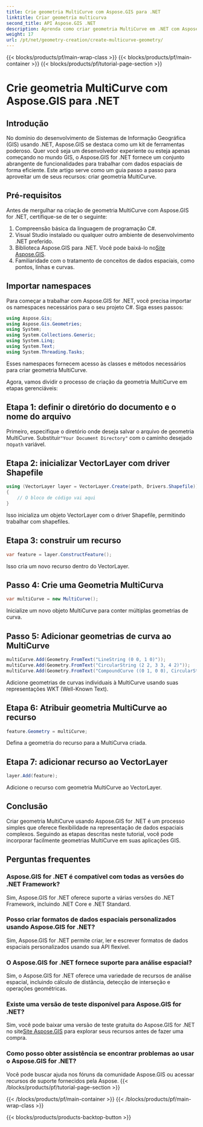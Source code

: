```yaml
---
title: Crie geometria MultiCurve com Aspose.GIS para .NET
linktitle: Criar geometria multicurva
second_title: API Aspose.GIS .NET
description: Aprenda como criar geometria MultiCurve em .NET com Aspose.GIS para representação e análise eficiente de dados espaciais.
weight: 17
url: /pt/net/geometry-creation/create-multicurve-geometry/
---
```


{{< blocks/products/pf/main-wrap-class >}}
{{< blocks/products/pf/main-container >}}
{{< blocks/products/pf/tutorial-page-section >}}

# Crie geometria MultiCurve com Aspose.GIS para .NET

## Introdução
No domínio do desenvolvimento de Sistemas de Informação Geográfica (GIS) usando .NET, Aspose.GIS se destaca como um kit de ferramentas poderoso. Quer você seja um desenvolvedor experiente ou esteja apenas começando no mundo GIS, o Aspose.GIS for .NET fornece um conjunto abrangente de funcionalidades para trabalhar com dados espaciais de forma eficiente. Este artigo serve como um guia passo a passo para aproveitar um de seus recursos: criar geometria MultiCurve.
## Pré-requisitos
Antes de mergulhar na criação de geometria MultiCurve com Aspose.GIS for .NET, certifique-se de ter o seguinte:
1. Compreensão básica da linguagem de programação C#.
2. Visual Studio instalado ou qualquer outro ambiente de desenvolvimento .NET preferido.
3.  Biblioteca Aspose.GIS para .NET. Você pode baixá-lo no[Site Aspose.GIS](https://releases.aspose.com/gis/net/).
4. Familiaridade com o tratamento de conceitos de dados espaciais, como pontos, linhas e curvas.

## Importar namespaces
Para começar a trabalhar com Aspose.GIS for .NET, você precisa importar os namespaces necessários para o seu projeto C#. Siga esses passos:

```csharp
using Aspose.Gis;
using Aspose.Gis.Geometries;
using System;
using System.Collections.Generic;
using System.Linq;
using System.Text;
using System.Threading.Tasks;
```
Esses namespaces fornecem acesso às classes e métodos necessários para criar geometria MultiCurve.

Agora, vamos dividir o processo de criação da geometria MultiCurve em etapas gerenciáveis:
## Etapa 1: definir o diretório do documento e o nome do arquivo
 Primeiro, especifique o diretório onde deseja salvar o arquivo de geometria MultiCurve. Substituir`"Your Document Directory"` com o caminho desejado no`path` variável.
## Etapa 2: inicializar VectorLayer com driver Shapefile
```csharp
using (VectorLayer layer = VectorLayer.Create(path, Drivers.Shapefile))
{
    // O bloco de código vai aqui
}
```
Isso inicializa um objeto VectorLayer com o driver Shapefile, permitindo trabalhar com shapefiles.
## Etapa 3: construir um recurso
```csharp
var feature = layer.ConstructFeature();
```
Isso cria um novo recurso dentro do VectorLayer.
## Passo 4: Crie uma Geometria MultiCurva
```csharp
var multiCurve = new MultiCurve();
```
Inicialize um novo objeto MultiCurve para conter múltiplas geometrias de curva.
## Passo 5: Adicionar geometrias de curva ao MultiCurve
```csharp
multiCurve.Add(Geometry.FromText("LineString (0 0, 1 0)"));
multiCurve.Add(Geometry.FromText("CircularString (2 2, 3 3, 4 2)"));
multiCurve.Add(Geometry.FromText("CompoundCurve ((0 1, 0 0), CircularString (0 0, 3 3, 6 0))"));
```
Adicione geometrias de curvas individuais à MultiCurve usando suas representações WKT (Well-Known Text).
## Etapa 6: Atribuir geometria MultiCurve ao recurso
```csharp
feature.Geometry = multiCurve;
```
Defina a geometria do recurso para a MultiCurva criada.
## Etapa 7: adicionar recurso ao VectorLayer
```csharp
layer.Add(feature);
```
Adicione o recurso com geometria MultiCurve ao VectorLayer.

## Conclusão
Criar geometria MultiCurve usando Aspose.GIS for .NET é um processo simples que oferece flexibilidade na representação de dados espaciais complexos. Seguindo as etapas descritas neste tutorial, você pode incorporar facilmente geometrias MultiCurve em suas aplicações GIS.
## Perguntas frequentes
### Aspose.GIS for .NET é compatível com todas as versões do .NET Framework?
Sim, Aspose.GIS for .NET oferece suporte a várias versões do .NET Framework, incluindo .NET Core e .NET Standard.
### Posso criar formatos de dados espaciais personalizados usando Aspose.GIS for .NET?
Sim, Aspose.GIS for .NET permite criar, ler e escrever formatos de dados espaciais personalizados usando sua API flexível.
### O Aspose.GIS for .NET fornece suporte para análise espacial?
Sim, o Aspose.GIS for .NET oferece uma variedade de recursos de análise espacial, incluindo cálculo de distância, detecção de interseção e operações geométricas.
### Existe uma versão de teste disponível para Aspose.GIS for .NET?
Sim, você pode baixar uma versão de teste gratuita do Aspose.GIS for .NET no site[Site Aspose.GIS](https://releases.aspose.com/gis/net/) para explorar seus recursos antes de fazer uma compra.
### Como posso obter assistência se encontrar problemas ao usar o Aspose.GIS for .NET?
Você pode buscar ajuda nos fóruns da comunidade Aspose.GIS ou acessar recursos de suporte fornecidos pela Aspose.
{{< /blocks/products/pf/tutorial-page-section >}}

{{< /blocks/products/pf/main-container >}}
{{< /blocks/products/pf/main-wrap-class >}}

{{< blocks/products/products-backtop-button >}}

